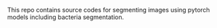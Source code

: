 This repo contains source codes for segmenting images using pytorch 
models including bacteria segmentation.
